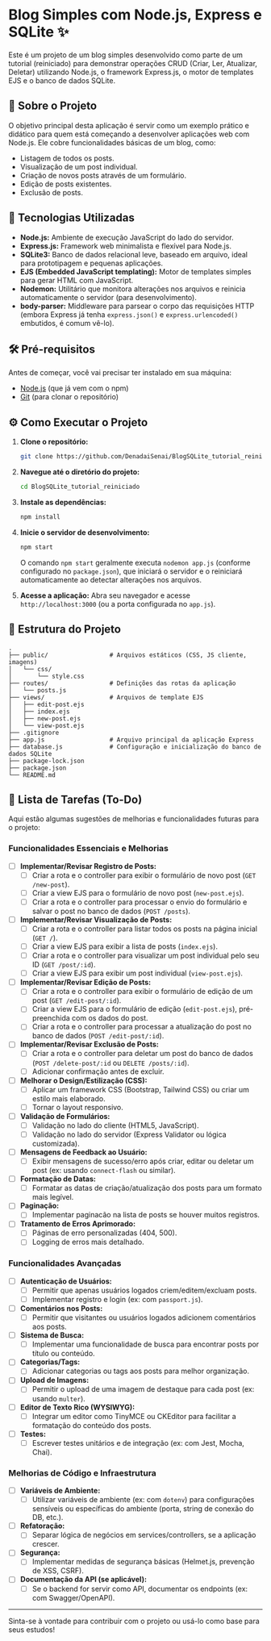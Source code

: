 # Blog Simples com Node.js, Express e SQLite ✨

Este é um projeto de um blog simples desenvolvido como parte de um tutorial (reiniciado) para demonstrar operações CRUD (Criar, Ler, Atualizar, Deletar) utilizando Node.js, o framework Express.js, o motor de templates EJS e o banco de dados SQLite.

## 📖 Sobre o Projeto

O objetivo principal desta aplicação é servir como um exemplo prático e didático para quem está começando a desenvolver aplicações web com Node.js. Ele cobre funcionalidades básicas de um blog, como:

*   Listagem de todos os posts.
*   Visualização de um post individual.
*   Criação de novos posts através de um formulário.
*   Edição de posts existentes.
*   Exclusão de posts.

## 🚀 Tecnologias Utilizadas

*   **Node.js:** Ambiente de execução JavaScript do lado do servidor.
*   **Express.js:** Framework web minimalista e flexível para Node.js.
*   **SQLite3:** Banco de dados relacional leve, baseado em arquivo, ideal para prototipagem e pequenas aplicações.
*   **EJS (Embedded JavaScript templating):** Motor de templates simples para gerar HTML com JavaScript.
*   **Nodemon:** Utilitário que monitora alterações nos arquivos e reinicia automaticamente o servidor (para desenvolvimento).
*   **body-parser:** Middleware para parsear o corpo das requisições HTTP (embora Express já tenha `express.json()` e `express.urlencoded()` embutidos, é comum vê-lo).

## 🛠️ Pré-requisitos

Antes de começar, você vai precisar ter instalado em sua máquina:
*   [Node.js](https://nodejs.org/) (que já vem com o npm)
*   [Git](https://git-scm.com/) (para clonar o repositório)

## ⚙️ Como Executar o Projeto

1.  **Clone o repositório:**
    ```bash
    git clone https://github.com/DenadaiSenai/BlogSQLite_tutorial_reiniciado.git
    ```

2.  **Navegue até o diretório do projeto:**
    ```bash
    cd BlogSQLite_tutorial_reiniciado
    ```

3.  **Instale as dependências:**
    ```bash
    npm install
    ```

4.  **Inicie o servidor de desenvolvimento:**
    ```bash
    npm start
    ```
    O comando `npm start` geralmente executa `nodemon app.js` (conforme configurado no `package.json`), que iniciará o servidor e o reiniciará automaticamente ao detectar alterações nos arquivos.

5.  **Acesse a aplicação:**
    Abra seu navegador e acesse `http://localhost:3000` (ou a porta configurada no `app.js`).

## 📂 Estrutura do Projeto

```
.
├── public/                 # Arquivos estáticos (CSS, JS cliente, imagens)
│   └── css/
│       └── style.css
├── routes/                 # Definições das rotas da aplicação
│   └── posts.js
├── views/                  # Arquivos de template EJS
│   ├── edit-post.ejs
│   ├── index.ejs
│   ├── new-post.ejs
│   └── view-post.ejs
├── .gitignore
├── app.js                  # Arquivo principal da aplicação Express
├── database.js             # Configuração e inicialização do banco de dados SQLite
├── package-lock.json
├── package.json
└── README.md
```

## 📝 Lista de Tarefas (To-Do)

Aqui estão algumas sugestões de melhorias e funcionalidades futuras para o projeto:

### Funcionalidades Essenciais e Melhorias
*   [ ] **Implementar/Revisar Registro de Posts:**
    *   [ ] Criar a rota e o controller para exibir o formulário de novo post (`GET /new-post`).
    *   [ ] Criar a view EJS para o formulário de novo post (`new-post.ejs`).
    *   [ ] Criar a rota e o controller para processar o envio do formulário e salvar o post no banco de dados (`POST /posts`).
*   [ ] **Implementar/Revisar Visualização de Posts:**
    *   [ ] Criar a rota e o controller para listar todos os posts na página inicial (`GET /`).
    *   [ ] Criar a view EJS para exibir a lista de posts (`index.ejs`).
    *   [ ] Criar a rota e o controller para visualizar um post individual pelo seu ID (`GET /post/:id`).
    *   [ ] Criar a view EJS para exibir um post individual (`view-post.ejs`).
*   [ ] **Implementar/Revisar Edição de Posts:**
    *   [ ] Criar a rota e o controller para exibir o formulário de edição de um post (`GET /edit-post/:id`).
    *   [ ] Criar a view EJS para o formulário de edição (`edit-post.ejs`), pré-preenchida com os dados do post.
    *   [ ] Criar a rota e o controller para processar a atualização do post no banco de dados (`POST /edit-post/:id`).
*   [ ] **Implementar/Revisar Exclusão de Posts:**
    *   [ ] Criar a rota e o controller para deletar um post do banco de dados (`POST /delete-post/:id` ou `DELETE /posts/:id`).
    *   [ ] Adicionar confirmação antes de excluir.
*   [ ] **Melhorar o Design/Estilização (CSS):**
    *   [ ] Aplicar um framework CSS (Bootstrap, Tailwind CSS) ou criar um estilo mais elaborado.
    *   [ ] Tornar o layout responsivo.
*   [ ] **Validação de Formulários:**
    *   [ ] Validação no lado do cliente (HTML5, JavaScript).
    *   [ ] Validação no lado do servidor (Express Validator ou lógica customizada).
*   [ ] **Mensagens de Feedback ao Usuário:**
    *   [ ] Exibir mensagens de sucesso/erro após criar, editar ou deletar um post (ex: usando `connect-flash` ou similar).
*   [ ] **Formatação de Datas:**
    *   [ ] Formatar as datas de criação/atualização dos posts para um formato mais legível.
*   [ ] **Paginação:**
    *   [ ] Implementar paginacão na lista de posts se houver muitos registros.
*   [ ] **Tratamento de Erros Aprimorado:**
    *   [ ] Páginas de erro personalizadas (404, 500).
    *   [ ] Logging de erros mais detalhado.

### Funcionalidades Avançadas
*   [ ] **Autenticação de Usuários:**
    *   [ ] Permitir que apenas usuários logados criem/editem/excluam posts.
    *   [ ] Implementar registro e login (ex: com `passport.js`).
*   [ ] **Comentários nos Posts:**
    *   [ ] Permitir que visitantes ou usuários logados adicionem comentários aos posts.
*   [ ] **Sistema de Busca:**
    *   [ ] Implementar uma funcionalidade de busca para encontrar posts por título ou conteúdo.
*   [ ] **Categorias/Tags:**
    *   [ ] Adicionar categorias ou tags aos posts para melhor organização.
*   [ ] **Upload de Imagens:**
    *   [ ] Permitir o upload de uma imagem de destaque para cada post (ex: usando `multer`).
*   [ ] **Editor de Texto Rico (WYSIWYG):**
    *   [ ] Integrar um editor como TinyMCE ou CKEditor para facilitar a formatação do conteúdo dos posts.
*   [ ] **Testes:**
    *   [ ] Escrever testes unitários e de integração (ex: com Jest, Mocha, Chai).

### Melhorias de Código e Infraestrutura
*   [ ] **Variáveis de Ambiente:**
    *   [ ] Utilizar variáveis de ambiente (ex: com `dotenv`) para configurações sensíveis ou específicas do ambiente (porta, string de conexão do DB, etc.).
*   [ ] **Refatoração:**
    *   [ ] Separar lógica de negócios em services/controllers, se a aplicação crescer.
*   [ ] **Segurança:**
    *   [ ] Implementar medidas de segurança básicas (Helmet.js, prevenção de XSS, CSRF).
*   [ ] **Documentação da API (se aplicável):**
    *   [ ] Se o backend for servir como API, documentar os endpoints (ex: com Swagger/OpenAPI).

---

Sinta-se à vontade para contribuir com o projeto ou usá-lo como base para seus estudos!
